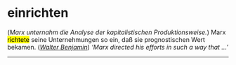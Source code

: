 # einrichten

(*Marx unternahm die Analyse der kapitalistischen Produktionsweise.*) Marx <mark>richtete</mark> seine Unternehmungen so ein, daß sie prognostischen Wert bekamen. (*[Walter Benjamin](../../../texts/WalterBenjamin/DasKunstWerk.md)*) *‘Marx directed his efforts in such a way that ...’*

----

